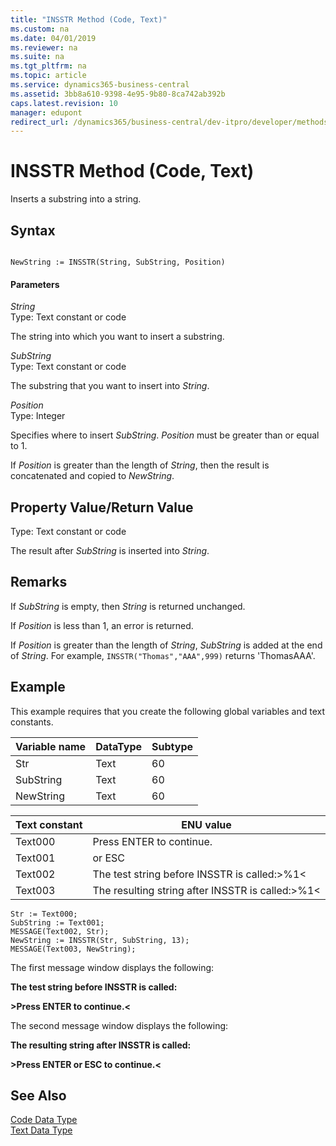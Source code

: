 ```yaml
---
title: "INSSTR Method (Code, Text)"
ms.custom: na
ms.date: 04/01/2019
ms.reviewer: na
ms.suite: na
ms.tgt_pltfrm: na
ms.topic: article
ms.service: dynamics365-business-central
ms.assetid: 3bb8a610-9398-4e95-9b80-8ca742ab392b
caps.latest.revision: 10
manager: edupont
redirect_url: /dynamics365/business-central/dev-itpro/developer/methods-auto/library
---
```


 

# INSSTR Method (Code, Text)
Inserts a substring into a string.  
  
## Syntax  
  
```  
  
NewString := INSSTR(String, SubString, Position)  
```  
  
#### Parameters  
 *String*  
 Type: Text constant or code  
  
 The string into which you want to insert a substring.  
  
 *SubString*  
 Type: Text constant or code  
  
 The substring that you want to insert into *String*.  
  
 *Position*  
 Type: Integer  
  
 Specifies where to insert *SubString*. *Position* must be greater than or equal to 1.  
  
 If *Position* is greater than the length of *String*, then the result is concatenated and copied to *NewString*.  
  
## Property Value/Return Value  
 Type: Text constant or code  
  
 The result after *SubString* is inserted into *String*.  
  
## Remarks  
 If *SubString* is empty, then *String* is returned unchanged.  
  
 If *Position* is less than 1, an error is returned.  
  
 If *Position* is greater than the length of *String*, *SubString* is added at the end of *String*. For example, `INSSTR("Thomas","AAA",999)` returns 'ThomasAAA'.  
  
## Example  
 This example requires that you create the following global variables and text constants.  
  
|Variable name|DataType|Subtype|  
|-------------------|--------------|-------------|  
|Str|Text|60|  
|SubString|Text|60|  
|NewString|Text|60|  
  
|Text constant|ENU value|  
|-------------------|---------------|  
|Text000|Press ENTER to continue.|  
|Text001|or ESC|  
|Text002|The test string before INSSTR is called:>%1\<|  
|Text003|The resulting string after INSSTR is called:>%1\<|  
  
```  
Str := Text000;  
SubString := Text001;  
MESSAGE(Text002, Str);  
NewString := INSSTR(Str, SubString, 13);  
MESSAGE(Text003, NewString);  
```  
  
 The first message window displays the following:  
  
 **The test string before INSSTR is called:**  
  
 **>Press ENTER to continue.\<**  
  
 The second message window displays the following:  
  
 **The resulting string after INSSTR is called:**  
  
 **>Press ENTER or ESC to continue.\<**  
  
## See Also  
 [Code Data Type](../datatypes/devenv-Code-Data-Type.md)   
 [Text Data Type](../datatypes/devenv-Text-Data-Type.md)